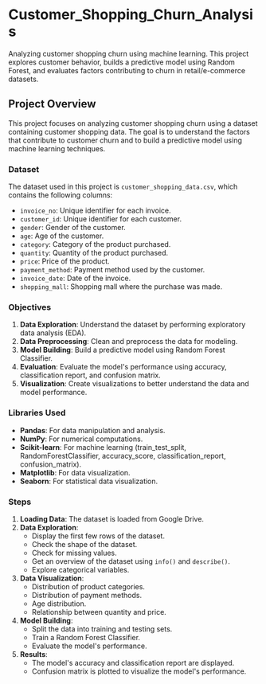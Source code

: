 # Customer_Shopping_Churn_Analysis
Analyzing customer shopping churn using machine learning. This project explores customer behavior, builds a predictive model using Random Forest, and evaluates factors contributing to churn in retail/e-commerce datasets.

## Project Overview

This project focuses on analyzing customer shopping churn using a dataset containing customer shopping data. The goal is to understand the factors that contribute to customer churn and to build a predictive model using machine learning techniques.

### Dataset
The dataset used in this project is `customer_shopping_data.csv`, which contains the following columns:
- `invoice_no`: Unique identifier for each invoice.
- `customer_id`: Unique identifier for each customer.
- `gender`: Gender of the customer.
- `age`: Age of the customer.
- `category`: Category of the product purchased.
- `quantity`: Quantity of the product purchased.
- `price`: Price of the product.
- `payment_method`: Payment method used by the customer.
- `invoice_date`: Date of the invoice.
- `shopping_mall`: Shopping mall where the purchase was made.

### Objectives
1. **Data Exploration**: Understand the dataset by performing exploratory data analysis (EDA).
2. **Data Preprocessing**: Clean and preprocess the data for modeling.
3. **Model Building**: Build a predictive model using Random Forest Classifier.
4. **Evaluation**: Evaluate the model's performance using accuracy, classification report, and confusion matrix.
5. **Visualization**: Create visualizations to better understand the data and model performance.

### Libraries Used
- **Pandas**: For data manipulation and analysis.
- **NumPy**: For numerical computations.
- **Scikit-learn**: For machine learning (train_test_split, RandomForestClassifier, accuracy_score, classification_report, confusion_matrix).
- **Matplotlib**: For data visualization.
- **Seaborn**: For statistical data visualization.

### Steps
1. **Loading Data**: The dataset is loaded from Google Drive.
2. **Data Exploration**: 
   - Display the first few rows of the dataset.
   - Check the shape of the dataset.
   - Check for missing values.
   - Get an overview of the dataset using `info()` and `describe()`.
   - Explore categorical variables.
3. **Data Visualization**:
   - Distribution of product categories.
   - Distribution of payment methods.
   - Age distribution.
   - Relationship between quantity and price.
4. **Model Building**:
   - Split the data into training and testing sets.
   - Train a Random Forest Classifier.
   - Evaluate the model's performance.
5. **Results**:
   - The model's accuracy and classification report are displayed.
   - Confusion matrix is plotted to visualize the model's performance.

